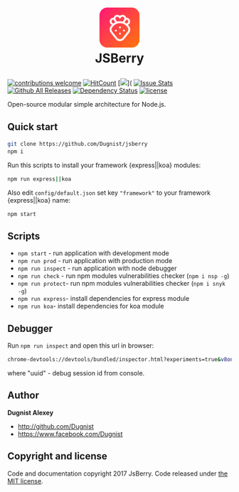 # <p align="center"><a href='https://github.com/Dugnist/jsberry'><img src='public/jsberry.png' height='90' alt='JSBerry Logo' aria-label='JSBerry' /></a><br/> JSBerry </p>

[![contributions welcome](https://img.shields.io/badge/contributions-welcome-brightgreen.svg?style=flat)](https://github.com/Dugnist/jsberry/pulls)
[![HitCount](http://hits.dwyl.io/JSBerry/https://github.com/Dugnist/jsberry.svg)](http://hits.dwyl.io/JSBerry/https://github.com/Dugnist/jsberry)
[![](https://img.shields.io/github/issues-raw/Dugnist/jsberry.svg)]( [![Issue Stats](https://img.shields.io/issuestats/i/github/Dugnist/jsberry.svg)]()
[![Github All Releases](https://img.shields.io/github/downloads/Dugnist/jsberry/total.svg)](https://github.com/Dugnist/jsberry/archive/master.zip)
[![Dependency Status](https://img.shields.io/bithound/dependencies/github/rexxars/sse-channel.svg)](https://github.com/Dugnist/jsberry/blob/master/package.json)
[![license](https://img.shields.io/github/license/Dugnist/jsberry.svg)](https://github.com/Dugnist/jsberry/blob/master/LICENSE)

Open-source modular simple architecture for Node.js.

## Quick start

```bash
git clone https://github.com/Dugnist/jsberry
npm i
```

Run this scripts to install your framework {express||koa} modules:
```bash
npm run express||koa
```

Also edit `config/default.json`
set key `"framework"` to your framework {express||koa} name:

```bash
npm start
```

## Scripts

- `npm start` - run application with development mode
- `npm run prod` - run application with production mode
- `npm run inspect` - run application with node debugger
- `npm run check` - run npm modules vulnerabilities checker (`npm i nsp -g`)
- `npm run protect`- run npm modules vulnerabilities checker (`npm i snyk -g`)
- `npm run express`- install dependencies for express module
- `npm run koa`- install dependencies for koa module

## Debugger

Run `npm run inspect` and open this url in browser:

```bash
chrome-devtools://devtools/bundled/inspector.html?experiments=true&v8only=true&ws=127.0.0.1:9229/${uuid}
```

where "uuid" - debug session id from console.

## Author

**Dugnist Alexey**

- <http://github.com/Dugnist>
- <https://www.facebook.com/Dugnist>



## Copyright and license

Code and documentation copyright 2017 JsBerry. Code released under [the MIT license](LICENSE).
